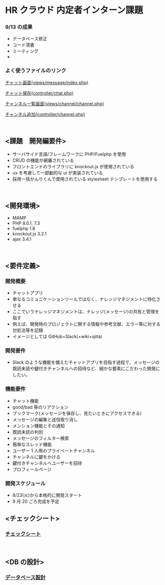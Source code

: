 # HR クラウド 内定者インターン課題

### 9/13 の成果

- データベース修正
- コード清書
- ミーティング
-

### よく使うファイルのリンク

[チャット画面(views/message/index.php)](/fuel/app/views/message/index.php)

[チャット保存(controller/chat.php)](/fuel/app/classes/controller/chat.php)

[チャンネル一覧画面(views/channel/channel.php)](/fuel/app/views/channel/channel.php)

[チャンネル追加(controller/channel.php)](fuel/app/classes/controller/channel.php)

<br>

## <課題　開発編要件>

- サーバサイド言語/フレームワークに PHP/Fuelphp を使用
- CRUD の機能が網羅されている
- フロントエンドのライブラリに knockout.js が使用されている
- ux を考慮して一部動的な ui が実装されている
- 採用一括かんりくんで使用されている stylesheet テンプレートを使用する

<br>

## <開発環境>

- MAMP
- PHP 8.0.1, 7.3
- fuelphp 1.8
- knockout.js 3.2.1
- ajax 3.4.1

<br>

## <要件定義>

### 開発概要

- チャットアプリ
- 単なるコミュニケーションツールではなく、ナレッジマネジメントに特化させる
- ここでいうナレッジマネジメントは、ナレッジ(メッセージ)の共有と管理を指す
- 例えば、開発時のプロジェクトに関する情報や参考文献、エラー等に対する対処法等を記録
- イメージとしては GitHub+Slack(+wiki+qiita)

### 開発要件

- Slack のような機能を備えたチャットアプリを目指す過程で、メッセージの既読未読や鍵付きチャンネルへの招待など、細かな要素にこだわった開発にしたい。

### 機能要件

- チャット機能
- good/bad 等のリアクション
- ブックマーク(メッセージを保存し、見たいときにアクセスできる)
- メッセージの編集と送信取り消し
- メンション機能とその通知
- 既読未読の判別
- メッセージのフィルター検索
- 簡単なスレッド機能
- ユーザー 1 人用のプライベートチャンネル
- チャンネルに鍵をかける
- 鍵付きチャンネルへユーザーを招待
- プロフィールページ

### 開発スケジュール

- 8/23(火)から本格的に開発スタート
- 9 月 20 ごろ完成を予定

<!-- ### UI イメージ

![UIイメージ](./images/UI_image1.png)
※メッセージについては最低限テキストの送信だけでも実装 -->

## <チェックシート>

### [チェックシート](/main/check_sheet.md)

<!-- #### 構成

- チャンネル一覧

  → ディレクトリのような見た目

- ブックマーク

  → すぐにアクセスしたいメッセージにタイトルをつけてブックマーク

  → タイトルで検索可能

- トークページ

  → メッセージ一覧と 👍👎 とブックマーク、メッセージ編集

### 補足

- -->

<br>

## <DB の設計>

### [データベース設計](https://docs.google.com/spreadsheets/d/1eardZKwNqOiGUFWTd6UJJSQfEZRKDcCcSSX4yI41e7E/edit?usp=sharing)
